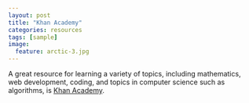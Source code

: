 ```yaml
---
layout: post
title: "Khan Academy"
categories: resources
tags: [sample]
image:
  feature: arctic-3.jpg
---
```


A great resource for learning a variety of topics, including mathematics, web development, coding, and topics in computer science such as algorithms, is [Khan Academy](https://www.khanacademy.org/).
